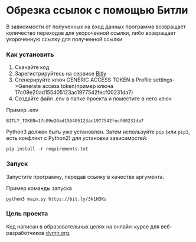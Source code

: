 # Обрезка ссылок с помощью Битли

В зависимости от полученных на вход данных программа возвращает количество переходов для укороченной ссылки, либо возвращает укороченную ссылку для полученной ссылки

### Как установить

1. Скачайте код
2. Зарегистрируйтесь на сервисе [Bitly](https://bit.ly/)
3. Сгенерируйте ключ GENERIC ACCESS TOKEN в Profile settings->Generate access token(пример ключа 17c09e20ad155405123ac1977542fecf00231da7)
4. Создайте файл .env в папке проекта и поместите в него ключ

Пример .env
```
BITLY_TOKEN=17c09e20ad155405123ac1977542fecf00231da7
```

Python3 должен быть уже установлен. 
Затем используйте `pip` (или `pip3`, есть конфликт с Python2) для установки зависимостей:
```
pip install -r requirements.txt
```

### Запуск
Запустите программу, передав ссылку в качестве аргумента.

Пример команды запуска
```
python3 main.py https://bit.ly/3k1H3Ks
```

### Цель проекта

Код написан в образовательных целях на онлайн-курсе для веб-разработчиков [dvmn.org](https://dvmn.org/).